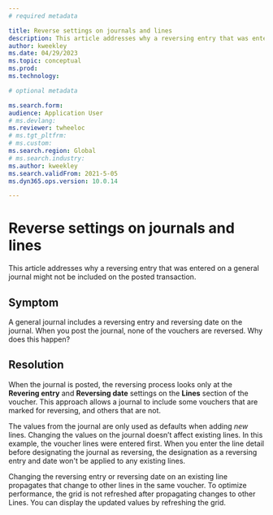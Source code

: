 ```yaml
---
# required metadata

title: Reverse settings on journals and lines 
description: This article addresses why a reversing entry that was entered on a general journal might not be included on the posted transaction. 
author: kweekley
ms.date: 04/29/2023
ms.topic: conceptual
ms.prod: 
ms.technology: 

# optional metadata

ms.search.form: 
audience: Application User
# ms.devlang: 
ms.reviewer: twheeloc
# ms.tgt_pltfrm: 
# ms.custom: 
ms.search.region: Global 
# ms.search.industry: 
ms.author: kweekley
ms.search.validFrom: 2021-5-05
ms.dyn365.ops.version: 10.0.14

---
```


# Reverse settings on journals and lines

This article addresses why a reversing entry that was entered on a general journal might not be included on the posted transaction.  

## Symptom

A general journal includes a reversing entry and reversing date on the journal. When you post the journal, none of the vouchers are reversed. Why does this happen?

## Resolution

When the journal is posted, the reversing process looks only at the **Revering entry** and **Reversing date** settings on the **Lines** section of the voucher. This approach allows a journal to include some vouchers that are marked for reversing, and others that are not.

The values from the journal are only used as defaults when adding *new* lines. Changing the values on the journal doesn’t affect existing lines. In this example, the voucher lines were entered first. When you enter the line detail before designating the journal as reversing, the designation as a reversing entry and date won't be applied to any existing lines.

Changing the reversing entry or reversing date on an existing line propagates that change to other lines in the same voucher. To optimize performance, the grid is not refreshed after propagating changes to other Lines. You can display the updated values by refreshing the grid.


